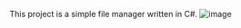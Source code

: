 This project is a simple file manager written in C#.
![image](https://github.com/user-attachments/assets/68bc1efa-281f-4b19-82c1-01bcbfe0b3fd)
